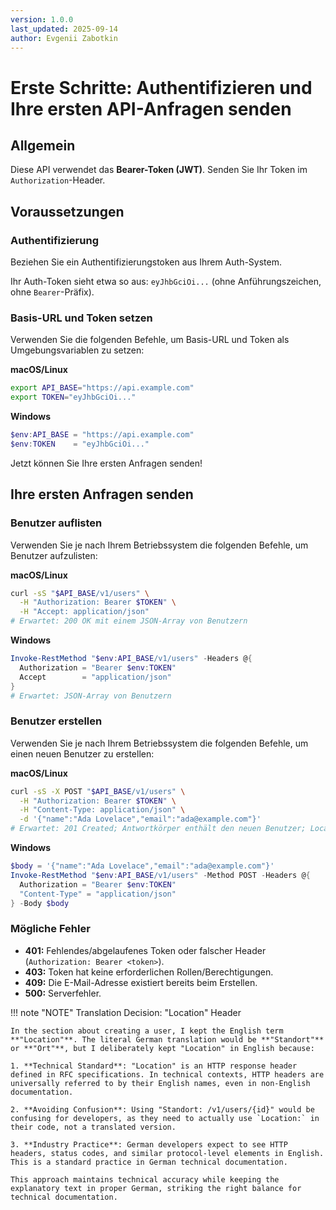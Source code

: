 ```yaml
---
version: 1.0.0
last_updated: 2025-09-14
author: Evgenii Zabotkin
---
```


# Erste Schritte: Authentifizieren und Ihre ersten API-Anfragen senden

## Allgemein

Diese API verwendet das **Bearer-Token (JWT)**. Senden Sie Ihr Token im `Authorization`-Header.

## Voraussetzungen

### Authentifizierung

Beziehen Sie ein Authentifizierungstoken aus Ihrem Auth-System.

Ihr Auth-Token sieht etwa so aus: `eyJhbGciOi...` (ohne Anführungszeichen, ohne `Bearer`-Präfix).

### Basis-URL und Token setzen

Verwenden Sie die folgenden Befehle, um Basis-URL und Token als Umgebungsvariablen zu setzen:

**macOS/Linux**

```bash
export API_BASE="https://api.example.com"
export TOKEN="eyJhbGciOi..."
```

**Windows**

```powershell
$env:API_BASE = "https://api.example.com"
$env:TOKEN    = "eyJhbGciOi..."
```

Jetzt können Sie Ihre ersten Anfragen senden!

## Ihre ersten Anfragen senden

### Benutzer auflisten

Verwenden Sie je nach Ihrem Betriebssystem die folgenden Befehle, um Benutzer aufzulisten:

**macOS/Linux**

```bash
curl -sS "$API_BASE/v1/users" \
  -H "Authorization: Bearer $TOKEN" \
  -H "Accept: application/json"
# Erwartet: 200 OK mit einem JSON-Array von Benutzern
```

**Windows**

```powershell
Invoke-RestMethod "$env:API_BASE/v1/users" -Headers @{
  Authorization = "Bearer $env:TOKEN"
  Accept        = "application/json"
}
# Erwartet: JSON-Array von Benutzern
```

### Benutzer erstellen

Verwenden Sie je nach Ihrem Betriebssystem die folgenden Befehle, um einen neuen Benutzer zu erstellen:

**macOS/Linux**

```bash
curl -sS -X POST "$API_BASE/v1/users" \
  -H "Authorization: Bearer $TOKEN" \
  -H "Content-Type: application/json" \
  -d '{"name":"Ada Lovelace","email":"ada@example.com"}'
# Erwartet: 201 Created; Antwortkörper enthält den neuen Benutzer; Location: /v1/users/{id}
```

**Windows**

```powershell
$body = '{"name":"Ada Lovelace","email":"ada@example.com"}'
Invoke-RestMethod "$env:API_BASE/v1/users" -Method POST -Headers @{
  Authorization = "Bearer $env:TOKEN"
  "Content-Type" = "application/json"
} -Body $body
```

### Mögliche Fehler

- **401:** Fehlendes/abgelaufenes Token oder falscher Header (`Authorization: Bearer <token>`).
- **403:** Token hat keine erforderlichen Rollen/Berechtigungen.
- **409:** Die E-Mail-Adresse existiert bereits beim Erstellen.
- **500:** Serverfehler.

!!! note "NOTE"
    Translation Decision: "Location" Header
    
    In the section about creating a user, I kept the English term **"Location"**. The literal German translation would be **"Standort"** or **"Ort"**, but I deliberately kept "Location" in English because:
    
    1. **Technical Standard**: "Location" is an HTTP response header defined in RFC specifications. In technical contexts, HTTP headers are universally referred to by their English names, even in non-English documentation.
    
    2. **Avoiding Confusion**: Using "Standort: /v1/users/{id}" would be confusing for developers, as they need to actually use `Location:` in their code, not a translated version.
    
    3. **Industry Practice**: German developers expect to see HTTP headers, status codes, and similar protocol-level elements in English. This is a standard practice in German technical documentation.
    
    This approach maintains technical accuracy while keeping the explanatory text in proper German, striking the right balance for technical documentation.